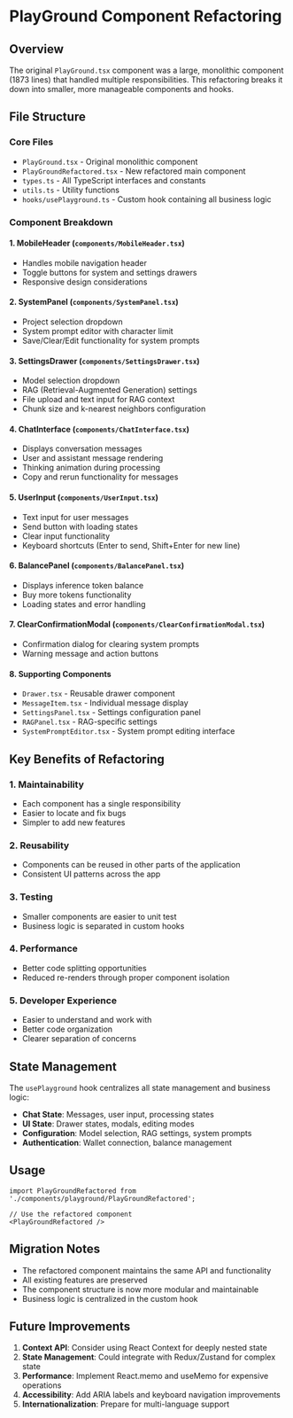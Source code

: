 # PlayGround Component Refactoring

## Overview
The original `PlayGround.tsx` component was a large, monolithic component (1873 lines) that handled multiple responsibilities. This refactoring breaks it down into smaller, more manageable components and hooks.

## File Structure

### Core Files
- `PlayGround.tsx` - Original monolithic component
- `PlayGroundRefactored.tsx` - New refactored main component
- `types.ts` - All TypeScript interfaces and constants
- `utils.ts` - Utility functions
- `hooks/usePlayground.ts` - Custom hook containing all business logic

### Component Breakdown

#### 1. **MobileHeader** (`components/MobileHeader.tsx`)
- Handles mobile navigation header
- Toggle buttons for system and settings drawers
- Responsive design considerations

#### 2. **SystemPanel** (`components/SystemPanel.tsx`)
- Project selection dropdown
- System prompt editor with character limit
- Save/Clear/Edit functionality for system prompts

#### 3. **SettingsDrawer** (`components/SettingsDrawer.tsx`)
- Model selection dropdown
- RAG (Retrieval-Augmented Generation) settings
- File upload and text input for RAG context
- Chunk size and k-nearest neighbors configuration

#### 4. **ChatInterface** (`components/ChatInterface.tsx`)
- Displays conversation messages
- User and assistant message rendering
- Thinking animation during processing
- Copy and rerun functionality for messages

#### 5. **UserInput** (`components/UserInput.tsx`)
- Text input for user messages
- Send button with loading states
- Clear input functionality
- Keyboard shortcuts (Enter to send, Shift+Enter for new line)

#### 6. **BalancePanel** (`components/BalancePanel.tsx`)
- Displays inference token balance
- Buy more tokens functionality
- Loading states and error handling

#### 7. **ClearConfirmationModal** (`components/ClearConfirmationModal.tsx`)
- Confirmation dialog for clearing system prompts
- Warning message and action buttons

#### 8. **Supporting Components**
- `Drawer.tsx` - Reusable drawer component
- `MessageItem.tsx` - Individual message display
- `SettingsPanel.tsx` - Settings configuration panel
- `RAGPanel.tsx` - RAG-specific settings
- `SystemPromptEditor.tsx` - System prompt editing interface

## Key Benefits of Refactoring

### 1. **Maintainability**
- Each component has a single responsibility
- Easier to locate and fix bugs
- Simpler to add new features

### 2. **Reusability**
- Components can be reused in other parts of the application
- Consistent UI patterns across the app

### 3. **Testing**
- Smaller components are easier to unit test
- Business logic is separated in custom hooks

### 4. **Performance**
- Better code splitting opportunities
- Reduced re-renders through proper component isolation

### 5. **Developer Experience**
- Easier to understand and work with
- Better code organization
- Clearer separation of concerns

## State Management

The `usePlayground` hook centralizes all state management and business logic:

- **Chat State**: Messages, user input, processing states
- **UI State**: Drawer states, modals, editing modes
- **Configuration**: Model selection, RAG settings, system prompts
- **Authentication**: Wallet connection, balance management

## Usage

```tsx
import PlayGroundRefactored from './components/playground/PlayGroundRefactored';

// Use the refactored component
<PlayGroundRefactored />
```

## Migration Notes

- The refactored component maintains the same API and functionality
- All existing features are preserved
- The component structure is now more modular and maintainable
- Business logic is centralized in the custom hook

## Future Improvements

1. **Context API**: Consider using React Context for deeply nested state
2. **State Management**: Could integrate with Redux/Zustand for complex state
3. **Performance**: Implement React.memo and useMemo for expensive operations
4. **Accessibility**: Add ARIA labels and keyboard navigation improvements
5. **Internationalization**: Prepare for multi-language support

